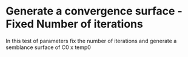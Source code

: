 # Generate a convergence surface -  Fixed Number of iterations

In this test of parameters fix the number of iterations and generate a semblance surface of C0 x temp0